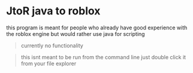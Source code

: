 # JtoR  java to roblox

this program is meant for people who already have good experience with the roblox engine but would rather use java for scripting

>currently no functionality

>this isnt meant to be run from the command line just double click it from your file explorer
